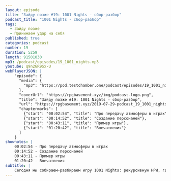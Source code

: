 ```yaml
---
layout: episode
title: "Зайду позже #19: 1001 Nights - сбор-разбор"
podcast_title: "1001 Nights - сбор-разбор"
tags:
  - Зайду позже
  - Принимаем удар на себя
published: true
categories: podcast
number: 19
duration: 5259
length: 91501030
mp3: /podcast/episodes/19_1001_nights.mp3
youtube: q9n2GR9Sx-U
webPlayerJSON: |
    "episode": {
      "media": {
        "mp3": "https://pod.testchamber.one/podcast/episodes/19_1001_nights.mp3"
      },
      "coverUrl": "https://rpgbasement.xyz/img/podcast-logo.png",
      "title": "Зайду позже #19: 1001 Nights - сбор-разбор",
      "url": "https://rpgbasement.xyz/2019-07-29-podcast_19_1001_nights/",
      "chaptermarks": [
        {"start": "00:02:54", "title": "Про передачу атмосферы в играх"},
        {"start": "00:14:52", "title": "Создание персонажей"},
        {"start": "00:43:11", "title": "Пример игры"},
        {"start": "01:20:42", "title": "Впечатления"}
      ]
    }
shownotes: |
    00:02:54 - Про передачу атмосферы в играх  
    00:14:52 - Создание персонажей  
    00:43:11 - Пример игры  
    01:20:42 - Впечатления  
subtitle: |
    Сегодня мы собираем-разбираем игру 1001 Nights: рекурсивную НРИ, где вы своими персонажами рассказываете истории;  НРИ, где можно выиграть; НРИ, где Маса пытался отыгрывать рубин; НРИ, некоторые идей из которой найдут своё отражение в Apocalypse World.
---
```

